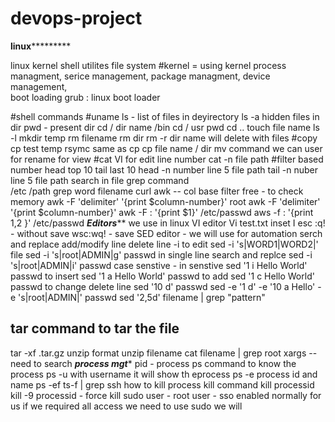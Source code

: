 # devops-project

**************linux***********************

linux
kernel
shell
utilites 
file system
#kernel = using kernel process managment, serice management, package managment, device management,  
boot loading
grub : linux boot loader

#shell commands
#uname
ls - list of files in deyirectory
ls -a hidden files in dir
pwd - present dir
cd / dir name
/bin 
cd / usr
pwd
cd ..
touch file name
ls -l
mkdir  temp
rm filename
rm dir 
rm -r dir name will delete with files
#copy 
cp test temp
rsymc  same as cp
cp file name / dir
mv command we can user for rename 
for view #cat
VI for edit
line number cat -n file path 
#filter
based number
head top 10
tail last 10
head -n number line 5 file path
tail -n nuber line 5 file path
search in file 
grep command  
/etc /path 
grep word filename 
curl 
awk -- col base filter
free -  to check memory 
awk -F 'delimiter' '{print $column-number}' <filename>
root 
awk -F 'delimiter' '{print $column-number}' <filename>
awk -F : '{print $1}' /etc/passwd
aws -f : '{print $1,$2 }' /etc/passwd
*******Editors*********
we use in linux VI editor
Vi test.txt
inset  I
esc :q! - without save
wsc:wq! - save
SED editor - we will use for automation
serch and replace
add/modify line
delete line
-i to edit 
sed -i 's|WORD1|WORD2|' file
sed -i 's|root|ADMIN|g' passwd in single line search and replce
sed -i 's|root|ADMIN|i' passwd case senstive - in senstive
sed '1 i Hello World' passwd  to insert
sed '1 a Hello World' passwd  to add
sed '1 c Hello World' passwd  to change
 delete line 
 sed '10 d' passwd
sed -e '1 d' -e '10 a Hello' -e 's|root|ADMIN|' passwd
 sed '2,5d' filename | grep "pattern"
## tar command to tar the file
 tar -xf <filename>.tar.gz
 unzip format
 unzip filename
 cat filename | grep root
 xargs -- need to search 
*****************process mgt******************
pid - process 
ps command to know the process
ps -u  with username it will show th eprocess
ps -e 
process id and name
ps -ef
ts-f | grep ssh
how to kill process
kill command
kill processid
kill -9 processid - force kill
sudo user -
root user   - 
sso enabled normally for us
if we required all access we need to use sudo we will 
